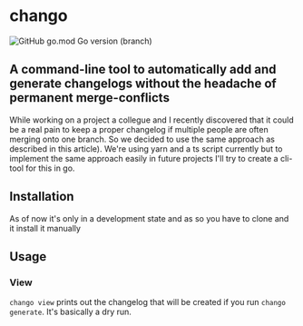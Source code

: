 # chango
![GitHub go.mod Go version (branch)](https://img.shields.io/github/go-mod/go-version/BodeSpezial/chango/trunk?style=for-the-badge) 

## A command-line tool to automatically add and generate changelogs without the headache of permanent merge-conflicts

While working on a project a collegue and I recently discovered that it could be a real pain to keep a proper changelog if multiple people are often  merging onto one branch. So we decided to use the same approach as described in this article). We're using yarn and a ts script currently but to implement the same approach easily in future projects I'll try to create a cli-tool for this in go.

## Installation

As of now it's only in a development state and as so you have to clone and it install it manually

## Usage

### View
`chango view` prints out the changelog that will be created if you run `chango generate`. It's basically a dry run.

